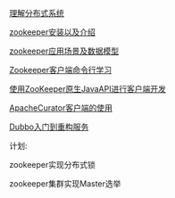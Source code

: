 

 [理解分布式系统](https://github.com/haoxiaoyong1014/zookeeperGuide/blob/master/理解分布式系统.md)

[zookeeper安装以及介绍](https://github.com/haoxiaoyong1014/zookeeperGuide/blob/master/zookeeper安装以及介绍.md)

[zookeeper应用场景及数据模型](https://github.com/haoxiaoyong1014/zookeeperGuide/blob/master/zookeeper应用场景及数据模型.md)

[Zookeeper客户端命令行学习](https://github.com/haoxiaoyong1014/zookeeperGuide/blob/master/zookeeper客户端命令行学习.md)

[使用ZooKeeper原生JavaAPI进行客户端开发](https://github.com/haoxiaoyong1014/zookeeperGuide/blob/master/使用ZooKeeper原生JavaAPI进行客户端开发.md)

[ApacheCurator客户端的使用](https://github.com/haoxiaoyong1014/zookeeperGuide/blob/master/ApacheCurator客户端的使用.md)

[Dubbo入门到重构服务](https://github.com/haoxiaoyong1014/microserver-dubbo-learning)

计划:

zookeeper实现分布式锁

zookeeper集群实现Master选举

